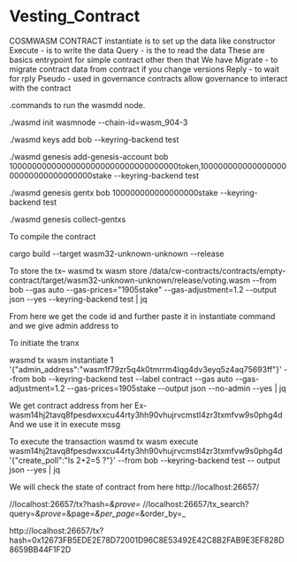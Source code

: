 # Vesting_Contract
COSMWASM  CONTRACT
instantiate is to set up the data like constructor Execute - is to write the data Query - is the to read the data These are basics entrypoint for simple contract other then that We have Migrate - to migrate contract data from contract if you change versions Reply - to wait for rply Pseudo - used in governance contracts allow governance to interact with the contract

.commands to run the wasmdd node.

./wasmd init wasmnode --chain-id=wasm_904-3

./wasmd keys add bob --keyring-backend test

./wasmd genesis add-genesis-account bob 10000000000000000000000000000000000token,10000000000000000000000000000000000stake --keyring-backend test

./wasmd genesis gentx bob 100000000000000000stake --keyring-backend test

./wasmd genesis collect-gentxs

To compile the contract

cargo build --target wasm32-unknown-unknown --release

To store the tx–
wasmd tx wasm store /data/cw-contracts/contracts/empty-contract/target/wasm32-unknown-unknown/release/voting.wasm --from bob --gas auto --gas-prices="1905stake" --gas-adjustment=1.2 --output json --yes --keyring-backend test | jq

From here we get the code id and further paste it in instantiate command and  we give admin address to

To initiate the tranx



wasmd tx wasm instantiate 1 '{"admin_address":"wasm1f79zr5q4k0tmrrm4lqg4dv3eyq5z4aq75693ff"}' --from bob --keyring-backend test --label contract --gas auto --gas-adjustment=1.2 --gas-prices=1905stake --output json --no-admin --yes | jq


We get contract address from her 
Ex- wasm14hj2tavq8fpesdwxxcu44rty3hh90vhujrvcmstl4zr3txmfvw9s0phg4d
And we use it in execute mssg


To execute the transaction
wasmd tx wasm execute wasm14hj2tavq8fpesdwxxcu44rty3hh90vhujrvcmstl4zr3txmfvw9s0phg4d '{"create_poll":"Is 2+2=5 ?"}' --from bob --keyring-backend test  --
output json  --yes | jq




We will check the state of contract from here 
http://localhost:26657/


//localhost:26657/tx?hash=_&prove=_
//localhost:26657/tx_search?query=_&prove=_&page=_&per_page=_&order_by=_

http://localhost:26657/tx?hash=0x12673FB5EDE2E78D72001D96C8E53492E42C8B2FAB9E3EF828D8659BB44F1F2D
